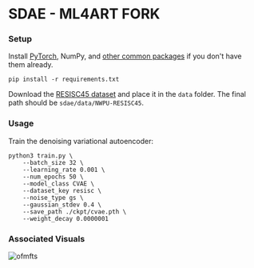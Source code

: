 # SDAE - ML4ART FORK

### Setup

Install [PyTorch](https://pytorch.org/get-started/locally/), NumPy, and
[other common packages](https://github.com/ohjay/sdae/blob/master/requirements.txt) if you don't have them already.
```
pip install -r requirements.txt
```

Download the [RESISC45 dataset](http://www.escience.cn/people/JunweiHan/NWPU-RESISC45.html)
and place it in the `data` folder. The final path should be `sdae/data/NWPU-RESISC45`.

### Usage

Train the denoising variational autoencoder:
```
python3 train.py \
    --batch_size 32 \
    --learning_rate 0.001 \
    --num_epochs 50 \
    --model_class CVAE \
    --dataset_key resisc \
    --noise_type gs \
    --gaussian_stdev 0.4 \
    --save_path ./ckpt/cvae.pth \
    --weight_decay 0.0000001
```

### Associated Visuals

![ofmfts](https://user-images.githubusercontent.com/8358648/59959318-cd262800-9482-11e9-99e4-323066773608.png)
